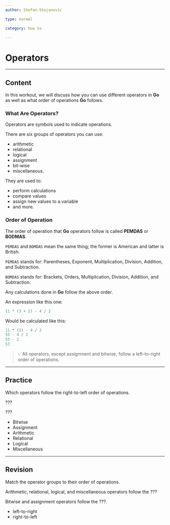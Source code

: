 ```yaml
---
author: Stefan-Stojanovic

type: normal

category: how to

---
```


# Operators

---
## Content

In this workout, we will discuss how you can use different operators in **Go** as well as what order of operations **Go** follows.

### What Are Operators?

Operators are symbols used to indicate operations. 

There are six groups of operators you can use:
- arithmetic
- relational
- logical
- assignment
- bit-wise
- miscellaneous.

They are used to:
- perform calculations
- compare values
- assign new values to a variable
- and more.

### Order of Operation

The order of operation that **Go** operators follow is called **PEMDAS** or **BODMAS**.

`PEMDAS` and `BOMDAS` mean the same thing; the former is American and latter is British.

`PEMDAS` stands for:
Parentheses, Exponent, Multiplication, Division, Addition, and Subtraction.

`BOMDAS` stands for:
Brackets, Orders, Multiplication, Division, Addition, and Subtraction.

Any calculations done in **Go** follow the above order.

An expression like this one:
```go
11 * (3 + 2) - 4 / 2 
```

Would be calculated like this:

```go
11 * (5) - 4 / 2
55 - 4 / 2
55 - 2
53
```

> 💡 All operators, except assignment and bitwise, follow a left-to-right order of operations. 

---
## Practice

Which operators follow the right-to-left order of operations.

???

???

- Bitwise
- Assignment
- Arithmetic
- Relational
- Logical
- Miscellaneous

---
## Revision

Match the operator groups to their order of operations.

Arithmetic, relational, logical, and miscellaneous operators follow the ???

Bitwise and assignment operators follow the ???.

- left-to-right
- right-to-left